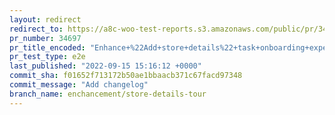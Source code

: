```yaml
---
layout: redirect
redirect_to: https://a8c-woo-test-reports.s3.amazonaws.com/public/pr/34697/e2e/index.html
pr_number: 34697
pr_title_encoded: "Enhance+%22Add+store+details%22+task+onboarding+experience"
pr_test_type: e2e
last_published: "2022-09-15 15:16:12 +0000"
commit_sha: f01652f713172b50ae1bbaacb371c67facd97348
commit_message: "Add changelog"
branch_name: enchancement/store-details-tour
---
```

